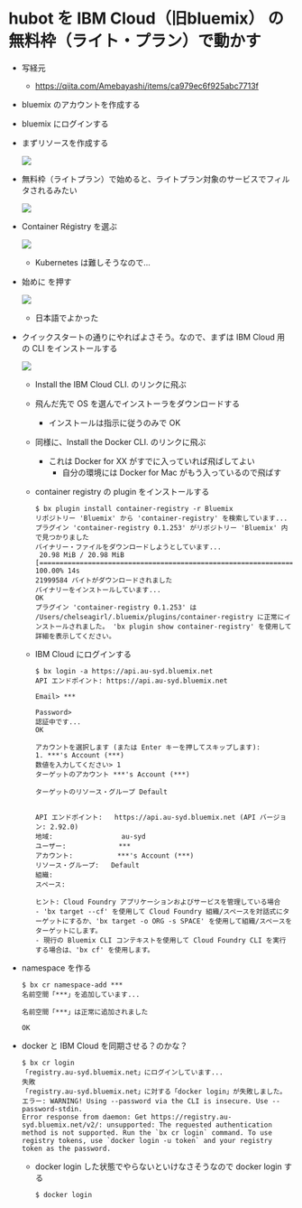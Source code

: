 # hubot を IBM Cloud（旧bluemix） の無料枠（ライト・プラン）で動かす

- 写経元

  - https://qiita.com/Amebayashi/items/ca979ec6f925abc7713f

- bluemix のアカウントを作成する

- bluemix にログインする

- まずリソースを作成する

  ![](https://github.com/ma1979/sutra/raw/master/20171209_bluemix_hubot/img/%E3%82%BF%E3%82%99%E3%83%83%E3%82%B7%E3%83%A5%E3%83%9B%E3%82%99%E3%83%BC%E3%83%88%E3%82%99%20-%20IBM%20Cloud%20%F0%9F%94%8A%202017-12-09%2018-17-40.png)

- 無料枠（ライトプラン）で始めると、ライトプラン対象のサービスでフィルタされるみたい

  ![](https://github.com/ma1979/sutra/raw/master/20171209_bluemix_hubot/img/%E3%82%AB%E3%82%BF%E3%83%AD%E3%82%AF%E3%82%99%20-%20IBM%20Cloud%20%F0%9F%94%8A%202017-12-09%2018-18-32.png)

- Container Régistry を選ぶ

  ![](https://github.com/ma1979/sutra/raw/master/20171209_bluemix_hubot/img/%E3%82%AB%E3%82%BF%E3%83%AD%E3%82%AF%E3%82%99%20-%20IBM%20Cloud%20%F0%9F%94%8A%202017-12-09%2018-21-55.png)

  - Kubernetes は難しそうなので...

- 始めに を押す

  ![](https://github.com/ma1979/sutra/raw/master/20171209_bluemix_hubot/img/IBM%20Cloud%20%F0%9F%94%8A%202017-12-09%2018-24-44.png)

  - 日本語でよかった

- クイックスタートの通りにやればよさそう。なので、まずは IBM Cloud 用の CLI をインストールする

  ![](https://github.com/ma1979/sutra/raw/master/20171209_bluemix_hubot/img/IBM%20Cloud%20%F0%9F%94%8A%202017-12-09%2018-29-11.png)

  - Install the IBM Cloud CLI. のリンクに飛ぶ

  - 飛んだ先で OS を選んでインストーラをダウンロードする

    - インストールは指示に従うのみで OK

  - 同様に、Install the Docker CLI. のリンクに飛ぶ

    - これは Docker for XX がすでに入っていれば飛ばしてよい
      - 自分の環境には Docker for Mac がもう入っているので飛ばす

  - container registry の plugin をインストールする

    ```shell
    $ bx plugin install container-registry -r Bluemix
    リポジトリー 'Bluemix' から 'container-registry' を検索しています...
    プラグイン 'container-registry 0.1.253' がリポジトリー 'Bluemix' 内で見つかりました
    バイナリー・ファイルをダウンロードしようとしています...
     20.98 MiB / 20.98 MiB [=================================================================] 100.00% 14s
    21999584 バイトがダウンロードされました
    バイナリーをインストールしています...
    OK
    プラグイン 'container-registry 0.1.253' は /Users/chelseagirl/.bluemix/plugins/container-registry に正常にインストールされました。 'bx plugin show container-registry' を使用して詳細を表示してください。
    ```

  - IBM Cloud にログインする

    ```shell
    $ bx login -a https://api.au-syd.bluemix.net
    API エンドポイント: https://api.au-syd.bluemix.net

    Email> ***

    Password> 
    認証中です...
    OK

    アカウントを選択します (または Enter キーを押してスキップします):
    1. ***'s Account (***)
    数値を入力してください> 1
    ターゲットのアカウント ***'s Account (***)

    ターゲットのリソース・グループ Default

                             
    API エンドポイント:   https://api.au-syd.bluemix.net (API バージョン: 2.92.0)   
    地域:                 au-syd   
    ユーザー:             *** 
    アカウント:           ***'s Account (***)   
    リソース・グループ:   Default   
    組織:                    
    スペース:                

    ヒント: Cloud Foundry アプリケーションおよびサービスを管理している場合
    - 'bx target --cf' を使用して Cloud Foundry 組織/スペースを対話式にターゲットにするか、'bx target -o ORG -s SPACE' を使用して組織/スペースをターゲットにします。
    - 現行の Bluemix CLI コンテキストを使用して Cloud Foundry CLI を実行する場合は、'bx cf' を使用します。
    ```

- namespace を作る

  ```shell
  $ bx cr namespace-add ***
  名前空間「***」を追加しています...

  名前空間「***」は正常に追加されました

  OK
  ```

- docker と IBM Cloud を同期させる？のかな？

  ```shell
  $ bx cr login
  「registry.au-syd.bluemix.net」にログインしています...
  失敗
  「registry.au-syd.bluemix.net」に対する「docker login」が失敗しました。エラー: WARNING! Using --password via the CLI is insecure. Use --password-stdin.
  Error response from daemon: Get https://registry.au-syd.bluemix.net/v2/: unsupported: The requested authentication method is not supported. Run the `bx cr login` command. To use registry tokens, use `docker login -u token` and your registry token as the password.
  ```

  - docker login した状態でやらないといけなさそうなので docker login する

    ```
    $ docker login
    ```

    ​